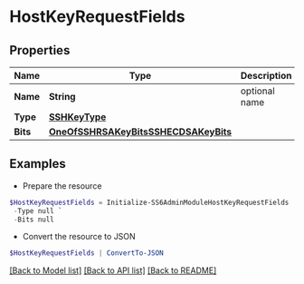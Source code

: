 # HostKeyRequestFields
## Properties

Name | Type | Description | Notes
------------ | ------------- | ------------- | -------------
**Name** | **String** | optional name | [optional] 
**Type** | [**SSHKeyType**](SSHKeyType.md) |  | [optional] 
**Bits** | [**OneOfSSHRSAKeyBitsSSHECDSAKeyBits**](OneOfSSHRSAKeyBitsSSHECDSAKeyBits.md) |  | [optional] 

## Examples

- Prepare the resource
```powershell
$HostKeyRequestFields = Initialize-SS6AdminModuleHostKeyRequestFields  -Name null `
 -Type null `
 -Bits null
```

- Convert the resource to JSON
```powershell
$HostKeyRequestFields | ConvertTo-JSON
```

[[Back to Model list]](../README.md#documentation-for-models) [[Back to API list]](../README.md#documentation-for-api-endpoints) [[Back to README]](../README.md)

